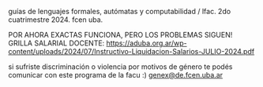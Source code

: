 guías de lenguajes formales, autómatas y computabilidad / lfac. 2do cuatrimestre 2024. fcen uba.

POR AHORA EXACTAS FUNCIONA, PERO LOS PROBLEMAS SIGUEN! GRILLA SALARIAL DOCENTE: https://aduba.org.ar/wp-content/uploads/2024/07/Instructivo-Liquidacion-Salarios-JULIO-2024.pdf

si sufriste discriminación o violencia por motivos de género te podés comunicar con este programa de la facu :) genex@de.fcen.uba.ar
